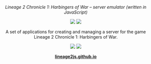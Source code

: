 <p align="center">
  <em>Lineage 2 Chronicle 1: Harbingers of War – server emulator (written in JavaScript)</em>
</p>

<p align="center">
  <a href="https://lineage2js.github.io/downloads.html"><img src="https://img.shields.io/badge/Downloads-0d6efd" /></a>
  <a href="https://lineage2js.github.io/docs/guide/get-started/"><img src="https://img.shields.io/badge/Get%20started-198754" /></a>
</p>

<p align="center">
  A set of applications for creating and managing a server for the game Lineage 2 Chronicle 1: Harbingers of War.
</p>

<p align="center">
  <a href="https://www.youtube.com/@lineage2js"><img src="https://img.shields.io/badge/Youtube-f00?logo=youtube&logoColor=white" /></a>
  <a href="https://t.me/lineage2js"><img src="https://img.shields.io/badge/Telegram-2CA5E0?style=flat-squeare&logo=telegram&logoColor=white" /></a>
</p>

<p align="center">
  <a href="https://lineage2js.github.io/"><strong>lineage2js.github.io</strong></a>
</p>

